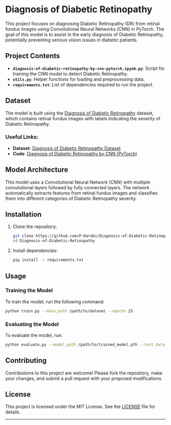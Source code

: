 # Diagnosis of Diabetic Retinopathy

This project focuses on diagnosing Diabetic Retinopathy (DR) from retinal fundus images using Convolutional Neural Networks (CNN) in PyTorch. The goal of this model is to assist in the early diagnosis of Diabetic Retinopathy, potentially preventing serious vision issues in diabetic patients.

## Project Contents

- **`diagnosis-of-diabetic-retinopathy-by-cnn-pytorch.ipynb.py`**: Script for training the CNN model to detect Diabetic Retinopathy.
- **`utils.py`**: Helper functions for loading and preprocessing data.
- **`requirements.txt`**: List of dependencies required to run the project.

## Dataset

The model is built using the [Diagnosis of Diabetic Retinopathy](https://www.kaggle.com/datasets/pkdarabi/diagnosis-of-diabetic-retinopathy) dataset, which contains retinal fundus images with labels indicating the severity of Diabetic Retinopathy.

### Useful Links:

- **Dataset**: [Diagnosis of Diabetic Retinopathy Dataset](https://www.kaggle.com/datasets/pkdarabi/diagnosis-of-diabetic-retinopathy)
- **Code**: [Diagnosis of Diabetic Retinopathy by CNN (PyTorch)](https://www.kaggle.com/code/pkdarabi/diagnosis-of-diabetic-retinopathy-by-cnn-pytorch)

## Model Architecture

This model uses a Convolutional Neural Network (CNN) with multiple convolutional layers followed by fully connected layers. The network automatically extracts features from retinal fundus images and classifies them into different categories of Diabetic Retinopathy severity.

## Installation

1. Clone the repository:

    ```bash
    git clone https://github.com/P-Darabi/Diagnosis-of-Diabetic-Retinopathy.git
    cd Diagnosis-of-Diabetic-Retinopathy
    ```

2. Install dependencies:

    ```bash
    pip install -r requirements.txt
    ```

## Usage

### Training the Model

To train the model, run the following command:

```bash
python train.py --data_path /path/to/dataset --epochs 25
```

### Evaluating the Model

To evaluate the model, run:

```bash
python evaluate.py --model_path /path/to/trained_model.pth --test_data /path/to/test_data
```

## Contributing

Contributions to this project are welcome! Please fork the repository, make your changes, and submit a pull request with your proposed modifications.

## License

This project is licensed under the MIT License. See the [LICENSE](LICENSE) file for details.

---
